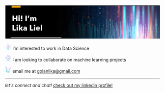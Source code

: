 ![](https://github.com/LikaLiel/LikaLiel/blob/main/background%20short.jpg "Logo Title Text 1")

<img src=https://github.com/LikaLiel/LikaLiel/blob/main/idea.png alt="alt text" width=20 height=20> I’m interested to work in Data Science

<img src=https://github.com/LikaLiel/LikaLiel/blob/main/shake-hands.png alt="alt text" width=20 height=20> I am looking to collaborate on machine learning projects

<img src=https://github.com/LikaLiel/LikaLiel/blob/main/global.png alt="alt text" width=20 height=20> email me at golanlika@gmail.com

---
_let's connect and chat!_ [check out my linkedin profile!](https://www.linkedin.com/in/lika-liel-golan/)
